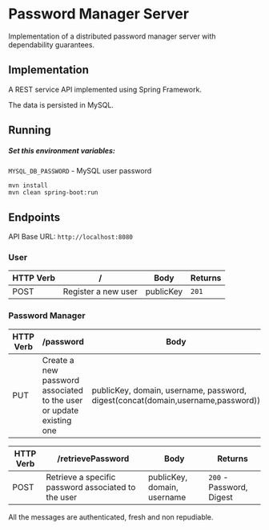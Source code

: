 # Password Manager Server

Implementation of a distributed password manager server with dependability guarantees.


## Implementation

A REST service API implemented using Spring Framework.

The data is persisted in MySQL.

## Running

##### Set this environment variables:

`MYSQL_DB_PASSWORD` - MySQL user password

```
mvn install
mvn clean spring-boot:run
```

## Endpoints

API Base URL: `http://localhost:8080`

### User

| HTTP Verb     | / | Body | Returns|
| ------------- |---------------------|------|--------|
| POST          | Register a new user | publicKey | `201`|

### Password Manager

| HTTP Verb     | /password | Body | Returns|
| ------------- |---------------------|------|--------|
| PUT          | Create a new password associated to the user or update existing one | publicKey, domain, username, password, digest(concat(domain,username,password)) | `201`|

| HTTP Verb     | /retrievePassword | Body | Returns|
| ------------- |---------------------|------|--------|
| POST           | Retrieve a specific password associated to the user | publicKey, domain, username | `200` - Password, Digest |

All the messages are authenticated, fresh and non repudiable.
